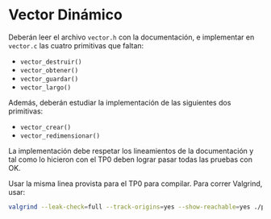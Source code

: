 # **Vector Dinámico**

Deberán leer el archivo `vector.h` con la documentación, e implementar en `vector.c` las cuatro primitivas que faltan:

* `vector_destruir()`
* `vector_obtener()`
* `vector_guardar()`
* `vector_largo()`

Además, deberán estudiar la implementación de las siguientes dos primitivas:

* `vector_crear()`
* `vector_redimensionar()`

La implementación debe respetar los lineamientos de la documentación y tal como lo hicieron con el TP0 deben lograr pasar todas las pruebas con OK.

Usar la misma linea provista para el TP0 para compilar. Para correr Valgrind, usar:

```bash
valgrind --leak-check=full --track-origins=yes --show-reachable=yes ./pruebas
```